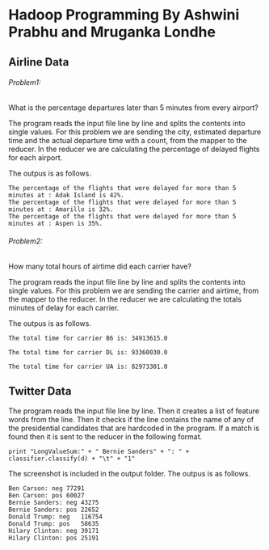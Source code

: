 # Hadoop Programming By Ashwini Prabhu and Mruganka Londhe

## Airline Data

###### Problem1:
What is the percentage departures later than 5 minutes from every airport?

The program reads the input file line by line and splits the contents into single values. For this problem we are sending the city, estimated departure time and the actual departure time with a count, from the mapper to the reducer. In the reducer we are calculating the percentage of delayed flights for each airport.

The outpus is as follows.
```
The percentage of the flights that were delayed for more than 5 minutes at : Adak Island is 42%.	
The percentage of the flights that were delayed for more than 5 minutes at : Amarillo is 32%.	
The percentage of the flights that were delayed for more than 5 minutes at : Aspen is 35%.	
```

###### Problem2:
How many total hours of airtime did each carrier have?

The program reads the input file line by line and splits the contents into single values. For this problem we are sending the carrier and airtime, from the mapper to the reducer. In the reducer we are calculating the totals minutes of delay for each carrier.

The outpus is as follows.
```
The total time for carrier B6 is: 34913615.0	

The total time for carrier DL is: 93360030.0	

The total time for carrier UA is: 82973301.0		
```

## Twitter Data

The program reads the input file line by line. Then it creates a list of feature words from the line. Then it checks if the line contains the name of any of the presidential candidates that are hardcoded in the program. If a match is found then it is sent to the reducer in the following format.
```
print "LongValueSum:" + " Bernie Sanders" + ": " + classifier.classify(d) + "\t" + "1"
```
The screenshot is included in the output folder.
The outpus is as follows.
```
Ben Carson: neg	77291
Ben Carson: pos	60027
Bernie Sanders: neg	43275
Bernie Sanders: pos	22652
Donald Trump: neg	116754
Donald Trump: pos	58635
Hilary Clinton: neg	39171
Hilary Clinton: pos	25191
```



